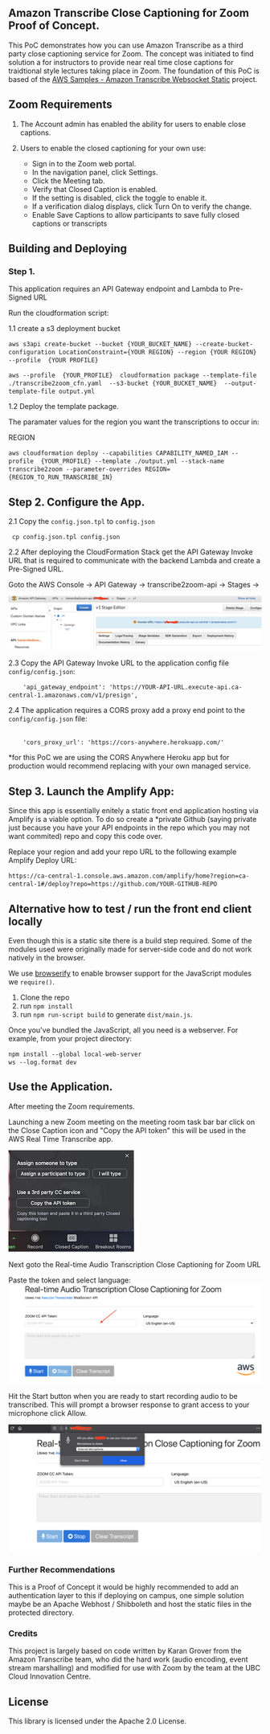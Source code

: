 ## Amazon Transcribe Close Captioning for Zoom Proof of Concept.

This PoC demonstrates how you can use Amazon Transcribe as a third party close captioning service for Zoom. The concept was initiated to find solution a for instructors to provide near real time close captions for traidtional style lectures taking place in Zoom. The foundation of this PoC is based of the [AWS Samples - Amazon Transcribe Websocket Static](https://github.com/aws-samples/amazon-transcribe-websocket-static) project. 


## Zoom Requirements
1) The Account admin has enabled the ability for users to enable close captions.

2) Users to enable the closed captioning for your own use:
    * Sign in to the Zoom web portal.
    * In the navigation panel, click Settings.
    * Click the Meeting tab.
    * Verify that Closed Caption is enabled.
    * If the setting is disabled, click the toggle to enable it. 
    * If a verification dialog displays, click Turn On to verify the change.
    * Enable Save Captions to allow participants to save fully closed captions or transcripts 

## Building and Deploying 

### Step 1.
This application requires an API Gateway endpoint and Lambda to Pre-Signed URL

Run the cloudformation script:

1.1 create a s3 deployment bucket
```
aws s3api create-bucket --bucket {YOUR_BUCKET_NAME} --create-bucket-configuration LocationConstraint={YOUR REGION} --region {YOUR REGION} --profile  {YOUR PROFILE}

```

```
aws --profile  {YOUR_PROFILE}  cloudformation package --template-file ./transcribe2zoom_cfn.yaml  --s3-bucket {YOUR_BUCKET_NAME}  --output-template-file output.yml

```

1.2 Deploy the template package.

The paramater values for the region you want the transcriptions to occur in:

REGION

```
aws cloudformation deploy --capabilities CAPABILITY_NAMED_IAM --profile  {YOUR_PROFILE} --template ./output.yml --stack-name transcribe2zoom --parameter-overrides REGION={REGION_TO_RUN_TRANSCRIBE_IN}
```

## Step 2. Configure the App.

2.1 Copy the `config.json.tpl` to `config.json`

```
 cp config.json.tpl config.json
```

2.2 After deploying the CloudFormation Stack get the API Gateway Invoke URL that is required to communicate with the backend Lambda and create a Pre-Signed URL.

Goto the AWS Console -> API Gateway -> transcribe2zoom-api -> Stages ->

![alt text](images/aws_apigateway_invokeurl.png "API Gateway Endpoint")

2.3 Copy the API Gateway Invoke URL to the application config file `config/config.json`:
```
    'api_gateway_endpoint': 'https://YOUR-API-URL.execute-api.ca-central-1.amazonaws.com/v1/presign',

```

2.4 The application requires a CORS proxy add a proxy end point to the `config/config.json` file:

```

    'cors_proxy_url': 'https://cors-anywhere.herokuapp.com/'

```
*for this PoC we are using the CORS Anywhere Heroku app but for production would recommend replacing with your own managed service.


## Step 3. Launch the Amplify App:

Since this app is essentially enitely a static front end application hosting via Amplify is a viable option. To do so create a *private Github (saying private just because you have your API endpoints in the repo which you may not want commited) repo and copy this code over.

Replace your region and add your repo URL to the following example Amplify Deploy URL:

```
https://ca-central-1.console.aws.amazon.com/amplify/home?region=ca-central-1#/deploy?repo=https://github.com/YOUR-GITHUB-REPO
```
## Alternative how to test / run the front end client locally

Even though this is a static site there is a build step required. Some of the modules used were originally made for server-side code and do not work natively in the browser.

We use [browserify](https://github.com/browserify/browserify) to enable browser support for the JavaScript modules we `require()`.

1. Clone the repo
2. run `npm install`
3. run `npm run-script build` to generate `dist/main.js`.

Once you've bundled the JavaScript, all you need is a webserver. For example, from your project directory: 

```
npm install --global local-web-server
ws --log.format dev
```

## Use the Application. 

After meeting the Zoom requirements. 

Launching a new Zoom meeting on the meeting room task bar bar click on the Close Caption icon and "Copy the API token" this will be used in the AWS Real Time Transcribe app.


![alt text](images/zoom_enable_cc.png "Use a 3rd party CC service")

Next goto the Real-time Audio Transcription Close Captioning for Zoom URL

Paste the token and select language:
![alt text](images/zoom_paste_token.png "Paste Zoom token")


Hit the Start button when you are ready to start recording audio to be transcribed. This will prompt a browser response to grant access to your microphone click Allow.

![alt text](images/allow_microphone_access.png "Allow Microphone Access")

### Further Recommendations

This is a Proof of Concept it would be highly recommended to add an authentication layer to this if deploying on campus, one simple solution maybe be an Apache Webhost / Shibboleth and host the static files in the protected directory. 

### Credits

This project is largely based on code written by Karan Grover from the Amazon Transcribe team, who did the hard work (audio encoding, event stream marshalling) and modified for use with Zoom by the team at the UBC Cloud Innovation Centre. 

## License

This library is licensed under the Apache 2.0 License. 